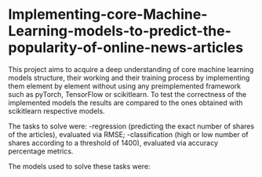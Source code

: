 # Implementing-core-Machine-Learning-models-to-predict-the-popularity-of-online-news-articles
This project aims to acquire a deep understanding of core machine learning models structure, their working and their training process by implementing them element by element without using any preimplemented framework such as pyTorch, TensorFlow or scikitlearn. To test the correctness of the implemented models the results are compared to the ones obtained with scikitlearn respective models.

The tasks to solve were:
 -regression (predicting the exact number of shares of the articles), evaluated via RMSE;
 -classification (high or low number of shares according to a threshold of 1400), evaluated via accuracy percentage metrics.

 The models used to solve these tasks were:
  
